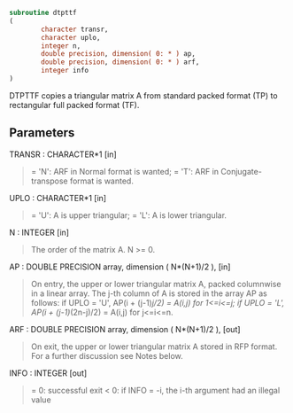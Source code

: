 ```fortran
subroutine dtpttf
(
        character transr,
        character uplo,
        integer n,
        double precision, dimension( 0: * ) ap,
        double precision, dimension( 0: * ) arf,
        integer info
)
```

DTPTTF copies a triangular matrix A from standard packed format (TP)
to rectangular full packed format (TF).

## Parameters
TRANSR : CHARACTER*1 [in]
> = 'N':  ARF in Normal format is wanted;
> = 'T':  ARF in Conjugate-transpose format is wanted.

UPLO : CHARACTER*1 [in]
> = 'U':  A is upper triangular;
> = 'L':  A is lower triangular.

N : INTEGER [in]
> The order of the matrix A.  N >= 0.

AP : DOUBLE PRECISION array, dimension ( N*(N+1)/2 ), [in]
> On entry, the upper or lower triangular matrix A, packed
> columnwise in a linear array. The j-th column of A is stored
> in the array AP as follows:
> if UPLO = 'U', AP(i + (j-1)*j/2) = A(i,j) for 1<=i<=j;
> if UPLO = 'L', AP(i + (j-1)*(2n-j)/2) = A(i,j) for j<=i<=n.

ARF : DOUBLE PRECISION array, dimension ( N*(N+1)/2 ), [out]
> On exit, the upper or lower triangular matrix A stored in
> RFP format. For a further discussion see Notes below.

INFO : INTEGER [out]
> = 0:  successful exit
> < 0:  if INFO = -i, the i-th argument had an illegal value
